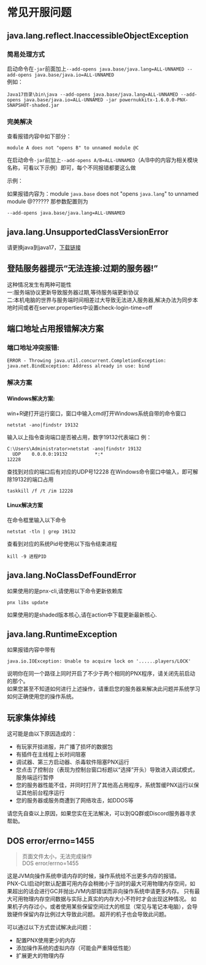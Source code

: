 # 常见开服问题  

## java.lang.reflect.InaccessibleObjectException  
### 简易处理方式
启动命令在`-jar`前面加上`--add-opens java.base/java.lang=ALL-UNNAMED --add-opens java.base/java.io=ALL-UNNAMED`  
例如：
```
Java17目录\bin\java --add-opens java.base/java.lang=ALL-UNNAMED --add-opens java.base/java.io=ALL-UNNAMED -jar powernukkitx-1.6.0.0-PNX-SNAPSHOT-shaded.jar
```
### 完美解决
查看报错内容中如下部分：
```
module A does not "opens B" to unnamed module @C
```
在启动命令`-jar`前加上`--add-opens A/B=ALL-UNNAMED`（A/B中的内容为相关模块名称，可看以下示例）即可，每个不同报错都要这么做  

示例：

如果报错内容为：module `java.base` does not "opens `java.lang`" to unnamed module @?????? 那参数配置则为
```
--add-opens java.base/java.lang=ALL-UNNAMED
```

## java.lang.UnsupportedClassVersionError
请更换java到java17，[下载链接](https://mirrors.tuna.tsinghua.edu.cn/Adoptium/17/jre/x64/windows/OpenJDK17U-jre_x64_windows_hotspot_17.0.3_7.zip)

## 登陆服务器提示“无法连接:过期的服务器!”
这种情况发生有两种可能性  
一:服务端协议更新导致服务器过期,等待服务端更新协议  
二:本机电脑的世界与服务端时间相差过大导致无法进入服务器,解决办法为同步本地时间或者在server.properties中设置check-login-time=off

## 端口地址占用报错解决方案
### 端口地址冲突报错:
```
ERROR - Throwing java.util.concurrent.CompletionException: java.net.BindException: Address already in use: bind
```
### 解决方案
#### Windows解决方案:
win+R键打开运行窗口，窗口中输入cmd打开Windows系统自带的命令窗口
```
netstat -ano|findstr 19132
```
输入以上指令查询端口是否被占用，数字19132代表端口
例：
```
C:\Users\Administrator>netstat -ano|findstr 19132
  UDP    0.0.0.0:19132          *:*                                    12228
```
查找到对应的端口后有对应的UDP号12228
在Windows命令窗口中输入，即可解除19132的端口占用
```
taskkill /f /t /im 12228
```
#### Linux解决方案
在命令框里输入以下命令
```
netstat -tln | grep 19132
```
查看到对应的系统Pid号使用以下指令结束进程
```
kill -9 进程PID
```

## java.lang.NoClassDefFoundError
如果使用的是pnx-cli,请使用以下命令更新依赖库
```
pnx libs update
```
如果使用的是shaded版本核心,请在action中下载更新最新核心.

## java.lang.RuntimeException  

如果报错内容中带有  
```
java.io.IOException: Unable to acquire lock on '......players/LOCK'
```

说明你在同一个路径上同时开启了不少于两个相同的PNX程序，请关闭先前启动的那个。  
如果您甚至不知道如何进行上述操作，请重启您的服务器来解决此问题并系统学习如何正确使用您的操作系统。  

## 玩家集体掉线  

这可能是由以下原因造成的：  

- 有玩家开挂进服，并广播了损坏的数据包
- 有插件在主线程上长时间阻塞
- 调试器、第三方启动器、杀毒软件阻塞PNX运行
- 您点击了控制台（表现为控制台窗口标题以“选择”开头）导致进入调试模式，服务端运行暂停
- 您的服务器性能不佳，并同时打开了其他高占用程序，系统暂缓PNX运行以保证其他前台程序运行
- 您的服务器或服务商遭到了网络攻击，如DDOS等

请您先自查以上原因，如果您实在无法解决，可以到QQ群或Discord服务器寻求帮助。  

## DOS error/errno=1455  

> 页面文件太小，无法完成操作  
> DOS error/errno=1455

这是JVM向操作系统申请内存的时候，操作系统给不出更多内存的报错。  
PNX-CLI启动时默认配置可用内存会稍微小于当时的最大可用物理内存空间，如果超出的话会进行GC并抛出JVM内部错误而非向操作系统申请更多内存。
只有最大可用物理内存空间数据与实际上真实的内存大小不符时才会出现这种情况。
如果机子内存过小，或者使用某些保留空间过大的核显（常见与笔记本电脑），会导致硬件保留内存比例过大导致此问题。
超开的机子也会导致此问题。

可以通过以下方式尝试解决此问题：  

- 配置PNX使用更少的内存
- 添加操作系统的虚拟内存（可能会严重降低性能）
- 扩展更大的物理内存

